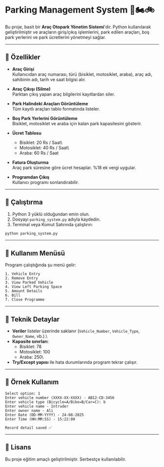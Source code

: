 # Parking Management System 🚗🏍️🚲

Bu proje, basit bir **Araç Otopark Yönetim Sistemi**'dir. Python
kullanılarak geliştirilmiştir ve araçların giriş/çıkış işlemlerini, park
edilen araçları, boş park yerlerini ve park ücretlerini yönetmeyi
sağlar.

------------------------------------------------------------------------

## 📌 Özellikler

-   **Araç Girişi**\
    Kullanıcıdan araç numarası, türü (bisiklet, motosiklet, araba), araç
    adı, sahibinin adı, tarih ve saat bilgisi alır.

-   **Araç Çıkışı (Silme)**\
    Parktan çıkış yapan araç bilgilerini kayıtlardan siler.

-   **Park Halindeki Araçları Görüntüleme**\
    Tüm kayıtlı araçları tablo formatında listeler.

-   **Boş Park Yerlerini Görüntüleme**\
    Bisiklet, motosiklet ve araba için kalan park kapasitesini gösterir.

-   **Ücret Tablosu**

    -   Bisiklet: 20 Rs / Saat\
    -   Motosiklet: 40 Rs / Saat\
    -   Araba: 60 Rs / Saat

-   **Fatura Oluşturma**\
    Araç park süresine göre ücret hesaplar. %18 ek vergi uygular.

-   **Programdan Çıkış**\
    Kullanıcı programı sonlandırabilir.

------------------------------------------------------------------------

## 🚀 Çalıştırma

1.  Python 3 yüklü olduğundan emin olun.
2.  Dosyayı `parking_system.py` adıyla kaydedin.
3.  Terminal veya Komut Satırında çalıştırın:

``` bash
python parking_system.py
```

------------------------------------------------------------------------

## 📖 Kullanım Menüsü

Program çalıştığında şu menü gelir:

    1. Vehicle Entry
    2. Remove Entry
    3. View Parked Vehicle
    4. View Left Parking Space
    5. Amount Details
    6. Bill
    7. Close Programme

------------------------------------------------------------------------

## 🔧 Teknik Detaylar

-   **Veriler** listeler üzerinde saklanır (`Vehicle_Number`,
    `Vehicle_Type`, `Owner_Name`, vb.).\
-   **Kapasite sınırları**:
    -   Bisiklet: 78
    -   Motosiklet: 100
    -   Araba: 250\
-   **Try/Except yapısı** ile hata durumlarında program tekrar çalışır.

------------------------------------------------------------------------

## 📌 Örnek Kullanım

    Select option: 1
    Enter vehicle number (XXXX-XX-XXXX) - AB12-CD-3456
    Enter vehicle type (Bicycle=A/Bike=B/Car=C): b
    Enter vehicle name - Intruder
    Enter owner name - Ali
    Enter Date (DD-MM-YYYY) - 24-08-2025
    Enter Time (HH:MM:SS) - 15:22:00

    Record detail saved ✅

------------------------------------------------------------------------

## 📜 Lisans

Bu proje eğitim amaçlı geliştirilmiştir. Serbestçe kullanılabilir.
